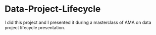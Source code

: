# Data-Project-Lifecycle
I did this project and I presented it during a masterclass of AMA on data project lifecycle presentation.
